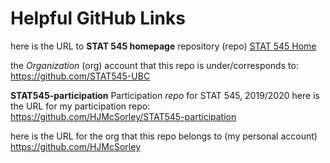 # Helpful GitHub Links
here is the URL to __STAT 545 homepage__ repository (repo)
 [STAT 545 Home](https://github.com/STAT545-UBC/STAT545-home)

the _Organization_ (org) account that this repo is under/corresponds to:
https://github.com/STAT545-UBC

__STAT545-participation__
Participation _repo_ for STAT 545, 2019/2020
here is the URL for my participation repo:
https://github.com/HJMcSorley/STAT545-participation

here is the URL for the org that this repo belongs to (my personal account)
https://github.com/HJMcSorley

 
